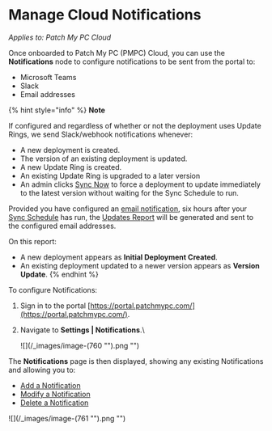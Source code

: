 # Manage Cloud Notifications

_Applies to: Patch My PC Cloud_

Once onboarded to Patch My PC (PMPC) Cloud, you can use the **Notifications** node to configure notifications to be sent from the portal to:

* Microsoft Teams
* Slack
* Email addresses

{% hint style="info" %}
**Note**

If configured and regardless of whether or not the deployment uses Update Rings, we send Slack/webhook notifications whenever:

* A new deployment is created.
* The version of an existing deployment is updated.
* A new Update Ring is created.
* An existing Update Ring is upgraded to a later version
* An admin clicks [Sync Now](../../cloud-deployments/manage-updates-in-cloud/sync-now-cloud-feature.md) to force a deployment to update immediately to the latest version without waiting for the Sync Schedule to run.

Provided you have configured an [email notification](create-a-cloud-email-notification.md), six hours after your [Sync Schedule](../manage-the-sync-schedule-in-cloud.md) has run, the [Updates Report](../../cloud-reference/cloud-email-reference/example-cloud-updates-report-email.md) will be generated and sent to the configured email addresses.

On this report:

* A new deployment appears as **Initial Deployment Created**.
* An existing deployment updated to a newer version appears as **Version Update**.
{% endhint %}

To configure Notifications:

1. Sign in to the portal [https://portal.patchmypc.com/](https://portal.patchmypc.com/).
2.  Navigate to **Settings | Notifications**.\


    ![](/_images/image-(760 "").png "")

The **Notifications** page is then displayed, showing any existing Notifications and allowing you to:

* [Add a Notification](add-a-cloud-notification.md)
* [Modify a Notification](modify-a-cloud-notification.md)
* [Delete a Notification](delete-a-cloud-notification.md)

![](/_images/image-(761 "").png "")
